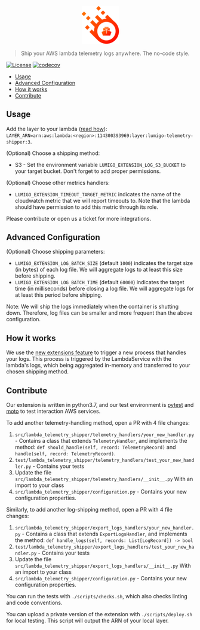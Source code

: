 <p align="center">
 <img width="20%" height="20%" src="./logo.svg">
</p>

> Ship your AWS lambda telemetry logs anywhere. The no-code style.


[![License](https://img.shields.io/badge/License-Apache%202.0-blue.svg)](https://opensource.org/licenses/Apache-2.0)
[![codecov](https://codecov.io/gh/lumigo-io/lambda-telemetry-shipper/branch/main/graph/badge.svg?token=3Sv1vOyN8W)](https://codecov.io/gh/lumigo-io/lambda-telemetry-shipper)

- [Usage](#usage)
- [Advanced Configuration](#advanced-configuration)
- [How it works](#how-it-works)
- [Contribute](#contribute)

## Usage

Add the layer to your lambda ([read how](https://docs.aws.amazon.com/lambda/latest/dg/configuration-layers.html#configuration-layers-using)): <br />
`LAYER_ARN=arn:aws:lambda:<region>:114300393969:layer:lumigo-telemetry-shipper:3`.

(Optional) Choose a shipping method:
* S3 - Set the environment variable `LUMIGO_EXTENSION_LOG_S3_BUCKET` to your target bucket. Don't forget to add proper permissions.

(Optional) Choose other metrics handlers:
* `LUMIGO_EXTENSION_TIMEOUT_TARGET_METRIC` indicates the name of the cloudwatch metric that we will report timeouts to. Note that the lambda should have permission to add this metric through its role.


Please contribute or open us a ticket for more integrations.


## Advanced Configuration

(Optional) Choose shipping parameters:
* `LUMIGO_EXTENSION_LOG_BATCH_SIZE` (default `1000`) indicates the target size (in bytes) of each log file. We will aggregate logs to at least this size before shipping.
* `LUMIGO_EXTENSION_LOG_BATCH_TIME` (default `60000`) indicates the target time (in milliseconds) before closing a log file. We will aggregate logs for at least this period before shipping.

Note: We will ship the logs immediately when the container is shutting down. Therefore, log files can be smaller and more frequent than the above configuration.

## How it works

We use the [new extensions feature](https://lumigo.io/blog/aws-lambda-extensions-what-are-they-and-why-do-they-matter/) to trigger a new process that handles your logs.
This process is triggered by the LambdaService with the lambda's logs, which being aggregated in-memory and transferred to your chosen shipping method.

## Contribute

Our extension is written in python3.7, and our test environment is [pytest](
https://pytest.org/) and [moto](https://github.com/spulec/moto) to test interaction AWS services.

To add another telemetry-handling method, open a PR with 4 file changes:
1. `src/lambda_telemetry_shipper/telemetry_handlers/your_new_handler.py` - Contains a class that extends `TelemetryHandler`, and implements the method: `def should_handle(self, record: TelemetryRecord)` and `handle(self, record: TelemetryRecord)`.
2. `test/lambda_telemetry_shipper/telemetry_handlers/test_your_new_handler.py` - Contains your tests
3. Update the file `src/lambda_telemetry_shipper/telemetry_handlers/__init__.py` With an import to your class
4. `src/lambda_telemetry_shipper/configuration.py` - Contains your new configuration properties.

Similarly, to add another log-shipping method, open a PR with 4 file changes:
1. `src/lambda_telemetry_shipper/export_logs_handlers/your_new_handler.py` - Contains a class that extends `ExportLogsHandler`, and implements the method: `def handle_logs(self, records: List[LogRecord]) -> bool`
2. `test/lambda_telemetry_shipper/export_logs_handlers/test_your_new_handler.py` - Contains your tests
3. Update the file `src/lambda_telemetry_shipper/export_logs_handlers/__init__.py` With an import to your class
4. `src/lambda_telemetry_shipper/configuration.py` - Contains your new configuration properties.

You can run the tests with `./scripts/checks.sh`, which also checks linting and code conventions.

You can upload a private version of the extension with `./scripts/deploy.sh` for local testing. This script will output the ARN of your local layer.
